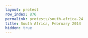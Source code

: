 ```yaml
---
layout: protest
row_index: 876
permalink: protests/south-africa-24
title: South Africa, February 2014
hidden: true
---
```

